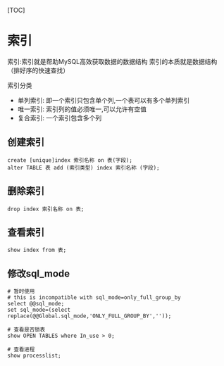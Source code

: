 [TOC]

# 索引

索引:索引就是帮助MySQL高效获取数据的数据结构 索引的本质就是数据结构（排好序的快速查找）

索引分类

- 单列索引: 即一个索引只包含单个列,一个表可以有多个单列索引
- 唯一索引: 索引列的值必须唯一,可以允许有空值
- 复合索引: 一个索引包含多个列

## 创建索引

```mysql
create [unique]index 索引名称 on 表(字段);
alter TABLE 表 add (索引类型) index 索引名称 (字段);
```

## 删除索引

```mysql
drop index 索引名称 on 表;
```

## 查看索引

```mysql
show index from 表;
```

## 修改sql_mode

```mysql
# 暂时使用
# this is incompatible with sql_mode=only_full_group_by
select @@sql_mode;
set sql_mode=(select replace(@@Global.sql_mode,'ONLY_FULL_GROUP_BY',''));
```

```mysql
# 查看是否锁表
show OPEN TABLES where In_use > 0;
```

```mysql
# 查看进程
show processlist;
```

